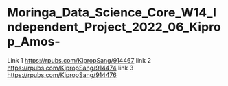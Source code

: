 # Moringa_Data_Science_Core_W14_Independent_Project_2022_06_Kiprop_Amos-

Link 1 https://rpubs.com/KipropSang/914467
link 2 https://rpubs.com/KipropSang/914474
link 3 https://rpubs.com/KipropSang/914476
